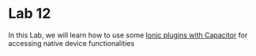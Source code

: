 # Lab 12

In this Lab, we will learn how to use some [Ionic plugins with Capacitor](https://ionicframework.com/docs/native) for accessing native device functionalities
